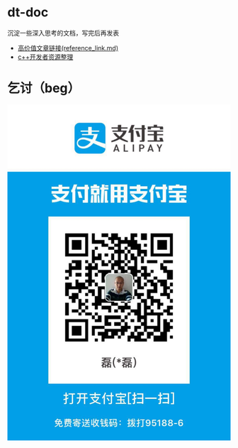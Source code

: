# dt-doc
沉淀一些深入思考的文档，写完后再发表

* [高价值文章链接(reference_link.md)](reference_link.md)
* [c++开发者资源整理](cpp_developer_resource.md)


# 乞讨（beg）
![支付宝Alipay](images/alipay.png)

